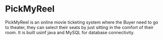 # PickMyReel
PickMyReel is an online movie ticketing system where the Buyer need to go to theater, they can select their seats by just sitting in the comfort of their room.
It is built usinf java and MySQL for database connectivity. 
